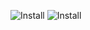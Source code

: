 ![Install](https://img.shields.io/badge/hahaha-Success-green.svg)
![Install](https://img.shields.io/badge/hahaha-Success-green.svg)